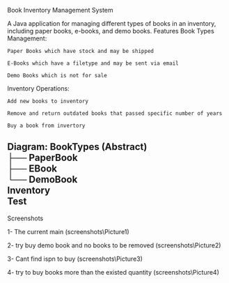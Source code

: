 Book Inventory Management System

A Java application for managing different types of books in an inventory, including paper books, e-books, and demo books.
Features
Book Types Management:

    Paper Books which have stock and may be shipped

    E-Books which have a filetype and may be sent via email

    Demo Books which is not for sale

Inventory Operations:

    Add new books to inventory

    Remove and return outdated books that passed specific number of years

    Buy a book from invertory
    
Diagram:
    BookTypes (Abstract)  
├── PaperBook  
├── EBook  
└── DemoBook  
    Inventory  
    Test  
-----------------------------------------------------------------------------------------------------------------
Screenshots 

1- The current main (screenshots\Picture1) 

2- try buy demo book and no books to be removed (screenshots\Picture2)

3- Cant find ispn to buy (screenshots\Picture3)

4- try to buy books more than the existed quantity (screenshots\Picture4)
